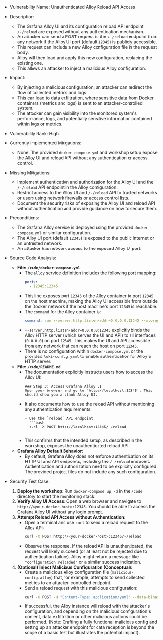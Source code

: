 - Vulnerability Name: Unauthenticated Alloy Reload API Access
- Description:
    - The Grafana Alloy UI and its configuration reload API endpoint `/-/reload` are exposed without any authentication mechanism.
    - An attacker can send a POST request to the `/-/reload` endpoint from any network if the Alloy UI port (default `12345`) is publicly accessible.
    - This request can include a new Alloy configuration file in the request body.
    - Alloy will then load and apply this new configuration, replacing the existing one.
    - This allows an attacker to inject a malicious Alloy configuration.
- Impact:
    - By injecting a malicious configuration, an attacker can redirect the flow of collected metrics and logs.
    - This can lead to data exfiltration, where sensitive data from Docker containers (metrics and logs) is sent to an attacker-controlled system.
    - The attacker can gain visibility into the monitored system's performance, logs, and potentially sensitive information contained within logs or metrics.
- Vulnerability Rank: High
- Currently Implemented Mitigations:
    - None. The provided `docker-compose.yml` and workshop setup expose the Alloy UI and reload API without any authentication or access control.
- Missing Mitigations:
    - Implement authentication and authorization for the Alloy UI and the `/-/reload` API endpoint in the Alloy configuration.
    - Restrict access to the Alloy UI and `/-/reload` API to trusted networks or users using network firewalls or access control lists.
    - Document the security risks of exposing the Alloy UI and reload API without authentication and provide guidance on how to secure them.
- Preconditions:
    - The Grafana Alloy service is deployed using the provided `docker-compose.yml` or similar configuration.
    - The Alloy UI port (default `12345`) is exposed to the public internet or an untrusted network.
    - An attacker has network access to the exposed Alloy UI port.
- Source Code Analysis:
    - **File: `/code/docker-compose.yml`**
        - The `alloy` service definition includes the following port mapping:
          ```yaml
          ports:
            - 12345:12345
          ```
        - This line exposes port `12345` of the Alloy container to port `12345` on the host machine, making the Alloy UI accessible from outside the Docker network if the host machine's port `12345` is reachable.
        - The `command` for the Alloy container is:
          ```yaml
          command: run --server.http.listen-addr=0.0.0.0:12345 --storage.path=/var/lib/alloy/data /etc/alloy/config.alloy
          ```
        - `--server.http.listen-addr=0.0.0.0:12345` explicitly binds the Alloy HTTP server (which serves the UI and API) to all interfaces (`0.0.0.0`) on port `12345`. This makes the UI and API accessible from any network that can reach the host on port `12345`.
        - There is no configuration within `docker-compose.yml` or the provided `loki-config.yaml` to enable authentication for Alloy's HTTP server.
    - **File: `/code/README.md`**
        - The documentation explicitly instructs users how to access the Alloy UI:
          ```
          ### Step 3: Access Grafana Alloy UI
          Open your browser and go to `http://localhost:12345`. This should show you a plank Alloy UI.
          ```
        - It also documents how to use the reload API without mentioning any authentication requirements:
          ```
          - Use the `reload` API endpoint
            ```bash
            curl -X POST http://localhost:12345/-/reload
            ```
          ```
        - This confirms that the intended setup, as described in the workshop, exposes the unauthenticated reload API.
    - **Grafana Alloy Default Behavior:**
        - By default, Grafana Alloy does not enforce authentication on its HTTP UI and API endpoints, including the `/-/reload` endpoint. Authentication and authorization need to be explicitly configured. The provided project files do not include any such configuration.

- Security Test Case:
    1. **Deploy the workshop:** Run `docker-compose up -d` in the `/code` directory to start the monitoring stack.
    2. **Verify Alloy UI Access:** Open a web browser and navigate to `http://<your-docker-host>:12345`. You should be able to access the Grafana Alloy UI without any login prompt.
    3. **Attempt Reload API Access without Authentication:**
        - Open a terminal and use `curl` to send a reload request to the Alloy API:
          ```bash
          curl -X POST http://<your-docker-host>:12345/-/reload
          ```
        - Observe the response. If the reload API is unauthenticated, the request will likely succeed (or at least not be rejected due to authentication failure). Alloy might return a message like `"configuration reloaded"` or a similar success indication.
    4. **(Optional) Inject Malicious Configuration (Conceptual):**
        - Create a malicious Alloy configuration file (`malicious-config.alloy`) that, for example, attempts to send collected metrics to an attacker-controlled endpoint.
        - Send a reload request with this malicious configuration:
          ```bash
          curl -X POST -H "Content-Type: application/yaml" --data-binary "@malicious-config.alloy" http://<your-docker-host>:12345/-/reload
          ```
        - If successful, the Alloy instance will reload with the attacker's configuration, and depending on the malicious configuration's content, data exfiltration or other malicious actions could be performed. (Note: Crafting a fully functional malicious config and setting up an attacker endpoint for data reception is beyond the scope of a basic test but illustrates the potential impact).